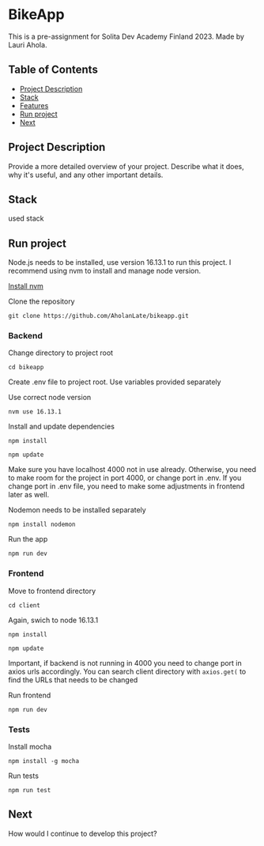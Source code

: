 # BikeApp

This is a pre-assignment for Solita Dev Academy Finland 2023. Made by Lauri Ahola.

## Table of Contents

- [Project Description](#project-description)
- [Stack](#stack)
- [Features](#features)
- [Run project](#run-project)
- [Next](#next)

## Project Description

Provide a more detailed overview of your project. Describe what it does, why it's useful, and any other important details.

## Stack

used stack

## Run project

Node.js needs to be installed, use version 16.13.1 to run this project. I recommend using nvm to install and manage node version.

[Install nvm](https://github.com/nvm-sh/nvm#installing-and-updating)

Clone the repository 

`git clone https://github.com/AholanLate/bikeapp.git`

### Backend

Change directory to project root

`cd bikeapp`

Create .env file to project root. Use variables provided separately

Use correct node version

`nvm use 16.13.1`

Install and update dependencies

`npm install`

`npm update`

Make sure you have localhost 4000 not in use already. Otherwise, you need to make room for the project in port 4000, or change port in .env. If you change port in .env file, you need to make some adjustments in frontend later as well. 

Nodemon needs to be installed separately

`npm install nodemon`

Run the app

`npm run dev`


### Frontend

Move to frontend directory

`cd client`

Again, swich to node 16.13.1

`npm install`

`npm update`

Important, if backend is not running in 4000 you need to change port in axios urls accordingly. You can search client directory with `axios.get(` to find the URLs that needs to be changed

Run frontend

`npm run dev`

### Tests 

Install mocha

`npm install -g mocha`

Run tests 

`npm run test`

## Next

How would I continue to develop this project?

